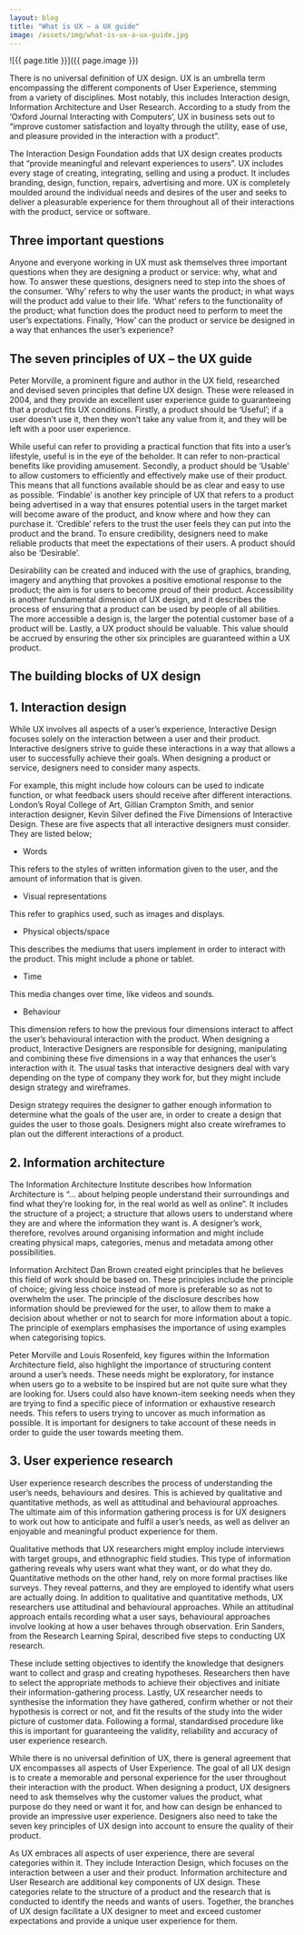 ```yaml
---
layout: blog
title: "What is UX – a UX guide"
image: /assets/img/what-is-ux-a-ux-guide.jpg
---
```

![{{ page.title }}]({{ page.image }})


There is no universal definition of UX design. UX is an umbrella term encompassing the different components of User Experience, stemming from a variety of disciplines. Most notably, this includes Interaction design, Information Architecture and User Research. According to a study from the ‘Oxford Journal Interacting with Computers’, UX in business sets out to “improve customer satisfaction and loyalty through the utility, ease of use, and pleasure provided in the interaction with a product”.

The Interaction Design Foundation adds that UX design creates products that “provide meaningful and relevant experiences to users”. UX includes every stage of creating, integrating, selling and using a product. It includes branding, design, function, repairs, advertising and more. UX is completely moulded around the individual needs and desires of the user and seeks to deliver a pleasurable experience for them throughout all of their interactions with the product, service or software.

## Three important questions
Anyone and everyone working in UX must ask themselves three important questions when they are designing a product or service: why, what and how. To answer these questions, designers need to step into the shoes of the consumer. ‘Why’ refers to why the user wants the product; in what ways will the product add value to their life. ‘What’ refers to the functionality of the product; what function does the product need to perform to meet the user’s expectations. Finally, ‘How’ can the product or service be designed in a way that enhances the user’s experience?


## The seven principles of UX – the UX guide
Peter Morville, a prominent figure and author in the UX field, researched and devised seven principles that define UX design. These were released in 2004, and they provide an excellent user experience guide to guaranteeing that a product fits UX conditions. Firstly, a product should be ‘Useful’; if a user doesn’t use it, then they won’t take any value from it, and they will be left with a poor user experience.

While useful can refer to providing a practical function that fits into a user’s lifestyle, useful is in the eye of the beholder. It can refer to non-practical benefits like providing amusement. Secondly, a product should be ‘Usable’ to allow customers to efficiently and effectively make use of their product. This means that all functions available should be as clear and easy to use as possible. ‘Findable’ is another key principle of UX that refers to a product being advertised in a way that ensures potential users in the target market will become aware of the product, and know where and how they can purchase it. ‘Credible’ refers to the trust the user feels they can put into the product and the brand. To ensure credibility, designers need to make reliable products that meet the expectations of their users. A product should also be ‘Desirable’.

Desirability can be created and induced with the use of graphics, branding, imagery and anything that provokes a positive emotional response to the product; the aim is for users to become proud of their product. Accessibility is another fundamental dimension of UX design, and it describes the process of ensuring that a product can be used by people of all abilities. The more accessible a design is, the larger the potential customer base of a product will be. Lastly, a UX product should be valuable. This value should be accrued by ensuring the other six principles are guaranteed within a UX product.


## The building blocks of UX design
## 1. Interaction design
While UX involves all aspects of a user’s experience, Interactive Design focuses solely on the interaction between a user and their product. Interactive designers strive to guide these interactions in a way that allows a user to successfully achieve their goals. When designing a product or service, designers need to consider many aspects.

For example, this might include how colours can be used to indicate function, or what feedback users should receive after different interactions. London’s Royal College of Art, Gillian Crampton Smith, and senior interaction designer, Kevin Silver defined the Five Dimensions of Interactive Design. These are five aspects that all interactive designers must consider. They are listed below;

- Words
  
This refers to the styles of written information given to the user, and the amount of information that is given.

- Visual representations
  
This refer to graphics used, such as images and displays.

- Physical objects/space
  
This describes the mediums that users implement in order to interact with the product. This might include a phone or tablet.

- Time
  
This media changes over time, like videos and sounds.

- Behaviour
  
This dimension refers to how the previous four dimensions interact to affect the user’s behavioural interaction with the product.
When designing a product, Interactive Designers are responsible for designing, manipulating and combining these five dimensions in a way that enhances the user’s interaction with it. The usual tasks that interactive designers deal with vary depending on the type of company they work for, but they might include design strategy and wireframes.

Design strategy requires the designer to gather enough information to determine what the goals of the user are, in order to create a design that guides the user to those goals. Designers might also create wireframes to plan out the different interactions of a product.

## 2. Information architecture
The Information Architecture Institute describes how Information Architecture is “… about helping people understand their surroundings and find what they’re looking for, in the real world as well as online”. It includes the structure of a project; a structure that allows users to understand where they are and where the information they want is. A designer’s work, therefore, revolves around organising information and might include creating physical maps, categories, menus and metadata among other possibilities.

Information Architect Dan Brown created eight principles that he believes this field of work should be based on. These principles include the principle of choice; giving less choice instead of more is preferable so as not to overwhelm the user. The principle of the disclosure describes how information should be previewed for the user, to allow them to make a decision about whether or not to search for more information about a topic. The principle of exemplars emphasises the importance of using examples when categorising topics.

Peter Morville and Louis Rosenfeld, key figures within the Information Architecture field, also highlight the importance of structuring content around a user’s needs. These needs might be exploratory, for instance when users go to a website to be inspired but are not quite sure what they are looking for. Users could also have known-item seeking needs when they are trying to find a specific piece of information or exhaustive research needs. This refers to users trying to uncover as much information as possible. It is important for designers to take account of these needs in order to guide the user towards meeting them.

## 3. User experience research
User experience research describes the process of understanding the user’s needs, behaviours and desires. This is achieved by qualitative and quantitative methods, as well as attitudinal and behavioural approaches. The ultimate aim of this information gathering process is for UX designers to work out how to anticipate and fulfil a user’s needs, as well as deliver an enjoyable and meaningful product experience for them.

Qualitative methods that UX researchers might employ include interviews with target groups, and ethnographic field studies. This type of information gathering reveals why users want what they want, or do what they do. Quantitative methods on the other hand, rely on more formal practises like surveys. They reveal patterns, and they are employed to identify what users are actually doing. In addition to qualitative and quantitative methods, UX researchers use attitudinal and behavioural approaches. While an attitudinal approach entails recording what a user says, behavioural approaches involve looking at how a user behaves through observation. Erin Sanders, from the Research Learning Spiral, described five steps to conducting UX research.

These include setting objectives to identify the knowledge that designers want to collect and grasp and creating hypotheses. Researchers then have to select the appropriate methods to achieve their objectives and initiate their information-gathering process. Lastly, UX researcher needs to synthesise the information they have gathered, confirm whether or not their hypothesis is correct or not, and fit the results of the study into the wider picture of customer data. Following a formal, standardised procedure like this is important for guaranteeing the validity, reliability and accuracy of user experience research.

While there is no universal definition of UX, there is general agreement that UX encompasses all aspects of User Experience. The goal of all UX design is to create a memorable and personal experience for the user throughout their interaction with the product. When designing a product, UX designers need to ask themselves why the customer values the product, what purpose do they need or want it for, and how can design be enhanced to provide an impressive user experience. Designers also need to take the seven key principles of UX design into account to ensure the quality of their product.

As UX embraces all aspects of user experience, there are several categories within it. They include Interaction Design, which focuses on the interaction between a user and their product. Information architecture and User Research are additional key components of UX design. These categories relate to the structure of a product and the research that is conducted to identify the needs and wants of users. Together, the branches of UX design facilitate a UX designer to meet and exceed customer expectations and provide a unique user experience for them.
